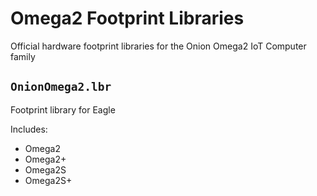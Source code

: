 # Omega2 Footprint Libraries

Official hardware footprint libraries for the Onion Omega2 IoT Computer family

## `OnionOmega2.lbr`

Footprint library for Eagle

Includes:
* Omega2
* Omega2+
* Omega2S
* Omega2S+


